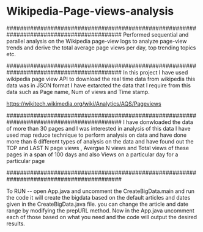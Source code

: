 # Wikipedia-Page-views-analysis


##########################################################################################
Performed sequential and parallel analysis on the Wikipedia page-view logs to analyze page-view trends and derive the total average page  views per day, top trending topics etc.

##########################################################################################
In this project I have used wikipedia page view API to download the real time data from wikipedia this data was in JSON format I have extarcted the data that I require from this data such as Page name, Num of views and Time stamp.

https://wikitech.wikimedia.org/wiki/Analytics/AQS/Pageviews


##########################################################################################
I have donwloaded the data of more than 30 pages and I was interested in analysis of this data I have used map reduce technique to perform analysis on data and have done more than 6 different types of analysis on the data and have found out the TOP and LAST N page views , Avergae N views and Total views of these pages in a span of 100 days and also Views on a particular day for a particular page 


##########################################################################################

To RUN -- open App.java and uncomment the CreateBigData.main and run the code it will create the bigdata based on the default articles and 
dates given in the CreateBigData.java file. you can change the article and date range by modifying the prepURL method.
          Now in the App.java uncomment each of those based on what you need and the code will output the desired results.
          

